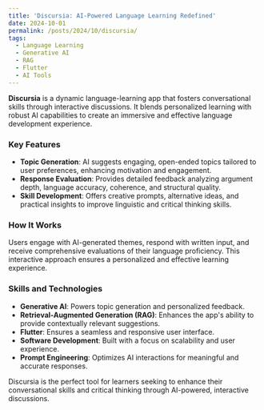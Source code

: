 ```yaml
---
title: 'Discursia: AI-Powered Language Learning Redefined'
date: 2024-10-01
permalink: /posts/2024/10/discursia/
tags:
  - Language Learning
  - Generative AI
  - RAG
  - Flutter
  - AI Tools
---
```


**Discursia** is a dynamic language-learning app that fosters conversational skills through interactive discussions. It blends personalized learning with robust AI capabilities to create an immersive and effective language development experience.

### Key Features

- **Topic Generation**: AI suggests engaging, open-ended topics tailored to user preferences, enhancing motivation and engagement.
- **Response Evaluation**: Provides detailed feedback analyzing argument depth, language accuracy, coherence, and structural quality.
- **Skill Development**: Offers creative prompts, alternative ideas, and practical insights to improve linguistic and critical thinking skills.

### How It Works

Users engage with AI-generated themes, respond with written input, and receive comprehensive evaluations of their language proficiency. This interactive approach ensures a personalized and effective learning experience.

### Skills and Technologies

- **Generative AI**: Powers topic generation and personalized feedback.
- **Retrieval-Augmented Generation (RAG)**: Enhances the app's ability to provide contextually relevant suggestions.
- **Flutter**: Ensures a seamless and responsive user interface.
- **Software Development**: Built with a focus on scalability and user experience.
- **Prompt Engineering**: Optimizes AI interactions for meaningful and accurate responses.

Discursia is the perfect tool for learners seeking to enhance their conversational skills and critical thinking through AI-powered, interactive discussions.
